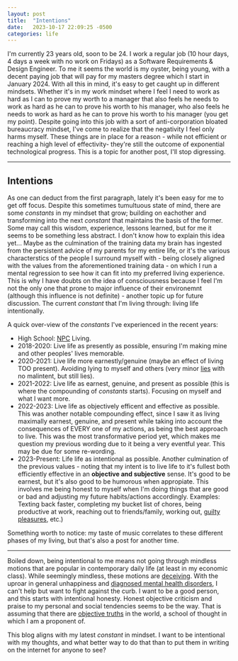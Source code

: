 ```yaml
---
layout: post
title:  "Intentions"
date:   2023-10-17 22:09:25 -0500
categories: life
---
```


I'm currently 23 years old, soon to be 24. I work a regular job (10 hour days, 4 days a week with no work on Fridays) as a Software Requirements & Design Engineer. To me it seems the world is my oyster, being young, with a decent paying job that will pay for my masters degree which I start in January 2024. With all this in mind, it's easy to get caught up in different mindsets. Whether it's in my work mindset where I feel I need to work as hard as I can to prove my worth to a manager that also feels he needs to work as hard as he can to prove his worth to his manager, who also feels he needs to work as hard as he can to prove his worth to his manager (you get my point). Despite going into this job with a sort of anti-corporation bloated bureaucracy mindset, I've come to realize that the negativity I feel only harms myself. These things are in place for a reason - while not efficient or reaching a high level of effectivity- they're still the outcome of exponential technological progress. This is a topic for another post, I'll stop digressing.

---

## Intentions

As one can deduct from the first paragraph, lately it's been easy for me to get off focus. Despite this sometimes tumultuous state of mind, there are some *constants* in my mindset that grow; building on eachother and transforming into the next *constant* that maintains the basis of the former. Some may call this wisdom, experience, lessons learned, but for me it seems to be something less abstract. I don't know how to explain this idea yet... Maybe as the culmination of the training data my brain has ingested from the persistent advice of my parents for my entire life, or it's the various characterstics of the people I surround myself with - being closely aligned with the values from the aforementioned training data - on which I run a mental regression to see how it can fit into my preferred living experience. This is why I have doubts on the idea of consciousness because I feel I'm not the only one that prone to major influence of their environemnt (although this influence is not definite) - another topic up for future discussion. The current *constant* that I'm living through: living life intentionally.

A quick over-view of the *constants* I've experienced in the recent years:
  - High School: [NPC](https://www.urbandictionary.com/define.php?term=NPC) Living.
  - 2018-2020: Live life as presently as possible, ensuring I'm making mine and other peoples' lives memorable.
  - 2020-2021: Live life more earnestly/genuine (maybe an effect of living TOO present). Avoiding lying to myself and others (very minor [lies](https://en.wikipedia.org/wiki/White_lie_(disambiguation)) with no malintent, but still lies).
  - 2021-2022: Live life as earnest, genuine, and present as possible (this is where the compounding of *constants* starts). Focusing on myself and what I want more.
  - 2022-2023: Live life as objectively efficent and effective as possible. This was another notable compounding effect, since I saw it as living maximally earnest, genuine, and present while taking into account the consequences of EVERY one of my actions, as being the best approach to live. This was the most transformative period yet, which makes me question my previous wording due to it being a very eventful year. This may be due for some re-wording.
  - 2023-Present: Life life as intentional as possible. Another culmination of the previous values - noting that my intent is to live life to it's fullest both efficiently effective in an **objective and subjective** sense. It's good to be earnest, but it's also good to be humorous when appropiate. This involves me being honest to myself when I'm doing things that are good or bad and adjusting my future habits/actions accordingly. Examples: Texting back faster, completing my bucket list of chores, being productive at work, reaching out to friends/family, working out, [guilty pleasures](https://en.wikipedia.org/wiki/Recreational_drug_use), etc.)

Something worth to notice: my taste of music correlates to these different phases of my living, but that's also a post for another time.

---

Boiled down, being intentional to me means not going through mindless motions that are popular in contemporary daily life (at least in my economic class). While seemingly mindless, these motions are [deceiving](https://en.wikipedia.org/wiki/Operant_conditioning_chamber). With the uproar in general unhappiness and [diagnosed mental health disorders](https://www.search.org/mental-health-records-in-nics-increase-1491-over-the-past-decade/), I can't help but want to fight against the curb. I want to be a good person, and this starts with intentional honesty. Honest objective criticism and praise to my personal and social tendencies seems to be the way. That is assuming that there are [objective truths](https://en.wikipedia.org/wiki/Scientific_method) in the world, a school of thought in which I am a proponent of.

This blog aligns with my latest *constant* in mindset. I want to be intentional with my thoughts, and what better way to do that than to put them in writing on the internet for anyone to see?

